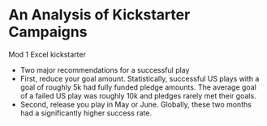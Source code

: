 # An Analysis of Kickstarter Campaigns
Mod 1 Excel kickstarter
* Two major recommendations for a successful play
* First, reduce your goal amount. Statistically, successful US plays with a goal of roughly 5k had fully funded pledge amounts. The average goal of a failed US play was roughly 10k and pledges rarely met their goals. 
* Second, release you play in May or June. Globally, these two months had a significantly higher success rate. 
